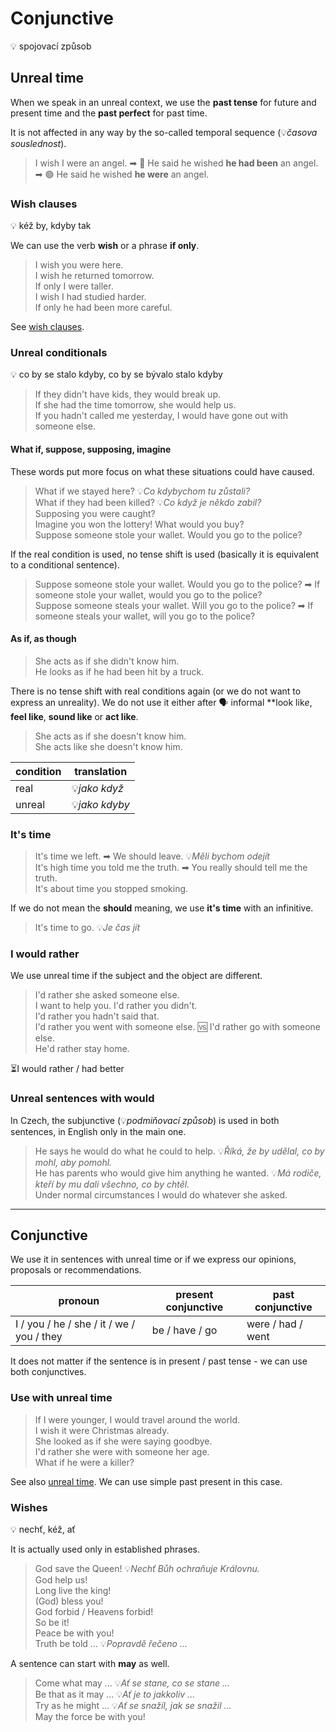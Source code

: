 # Conjunctive

💡 spojovací způsob

## Unreal time

When we speak in an unreal context, we use the **past tense** for future and present time and the **past perfect** for
past time.

It is not affected in any way by the so-called temporal sequence (💡*časova souslednost*).

> I wish I were an angel. ➡ 🔴 He said he wished **he had been** an angel. ➡ 🟢 He said he wished **he were** an
> angel. <br/>

### Wish clauses

💡 kéž by, kdyby tak

We can use the verb **wish** or a phrase **if only**.

> I wish you were here. <br/>
> I wish he returned tomorrow. <br/>
> If only I were taller. <br/>
> I wish I had studied harder. <br/>
> If only he had been more careful. <br/>

See [wish clauses](/topics/subordinate-clauses/wish-clauses.md).

### Unreal conditionals

💡 co by se stalo kdyby, co by se bývalo stalo kdyby

> If they didn't have kids, they would break up. <br/>
> If she had the time tomorrow, she would help us. <br/>
> If you hadn't called me yesterday, I would have gone out with someone else. <br/>

#### What if, suppose, supposing, imagine

These words put more focus on what these situations could have caused.

> What if we stayed here? 💡*Co kdybychom tu zůstali?* <br/>
> What if they had been killed? 💡*Co když je někdo zabil?* <br/>
> Supposing you were caught? <br/>
> Imagine you won the lottery! What would you buy? <br/>
> Suppose someone stole your wallet. Would you go to the police? <br/>

If the real condition is used, no tense shift is used (basically it is equivalent to a conditional sentence).

> Suppose someone stole your wallet. Would you go to the police? ➡ If someone stole your wallet, would you go to the
> police? <br/>
> Suppose someone steals your wallet. Will you go to the police? ➡ If someone steals your wallet, will you go to the
> police? <br/>

#### As if, as though

> She acts as if she didn't know him. <br/>
> He looks as if he had been hit by a truck. <br/>

There is no tense shift with real conditions again (or we do not want to express an unreality). We do not use it either
after 🗣 informal **look lik*e*, **feel like**, **sound like** or **act like**.

> She acts as if she doesn't know him. <br/>
> She acts like she doesn't know him. <br/>

| condition | translation    |
|-----------|----------------|
| real      | 💡*jako když*  |     
| unreal    | 💡*jako kdyby* |

### It's time

> It's time we left. ➡ We should leave. 💡*Měli bychom odejít* <br/>
> It's high time you told me the truth. ➡ You really should tell me the truth. <br/>
> It's about time you stopped smoking. <br/>

If we do not mean the **should** meaning, we use **it's time** with an infinitive.

> It's time to go. 💡*Je čas jít* <br/>

### I would rather

We use unreal time if the subject and the object are different.

> I'd rather she asked someone else. <br/>
> I want to help you. I'd rather you didn't. <br/>
> I'd rather you hadn't said that. <br/>
> I'd rather you went with someone else. 🆚 I'd rather go with someone else. <br/>
> He'd rather stay home. <br/>

⏳I would rather / had better

### Unreal sentences with would

In Czech, the subjunctive (💡*podmiňovací způsob*) is used in both sentences, in English only in the main one.

> He says he would do what he could to help. 💡*Říká, že by udělal, co by mohl, aby pomohl.* <br/>
> He has parents who would give him anything he wanted. 💡*Má rodiče, kteří by mu dali všechno, co by chtěl.* <br/>
> Under normal circumstances I would do whatever she asked. <br/>

<hr/>

## Conjunctive

We use it in sentences with unreal time or if we express our opinions, proposals or recommendations.

| pronoun                                   | present conjunctive | past conjunctive  |
|-------------------------------------------|---------------------|-------------------|
| I / you / he / she / it / we / you / they | be / have / go      | were / had / went |

It does not matter if the sentence is in present / past tense - we can use both conjunctives.

### Use with unreal time

> If I were younger, I would travel around the world. <br/>
> I wish it were Christmas already. <br/>
> She looked as if she were saying goodbye. <br/>
> I'd rather she were with someone her age. <br/>
> What if he were a killer? <br/>

See also [unreal time](#unreal-time). We can use simple past present in this case.

### Wishes

💡 nechť, kéž, ať

It is actually used only in established phrases.

> God save the Queen! 💡*Nechť Bůh ochraňuje Královnu.* <br/>
> God help us! <br/>
> Long live the king! <br/>
> (God) bless you! <br/>
> God forbid / Heavens forbid! <br/>
> So be it! <br/>
> Peace be with you! <br/>
> Truth be told ... 💡*Popravdě řečeno ...* <br/>

A sentence can start with **may** as well.

> Come what may ... 💡*Ať se stane, co se stane ...* <br/>
> Be that as it may ... 💡*Ať je to jakkoliv ...* <br/>
> Try as he might ... 💡*Ať se snažíl, jak se snažil ...* <br/>
> May the force be with you! <br/>
